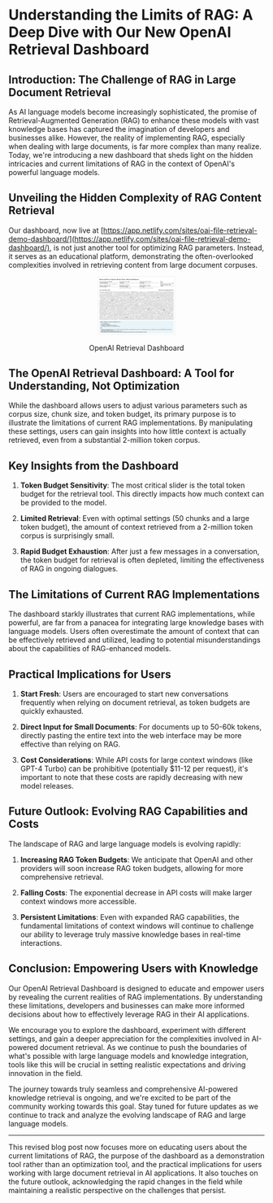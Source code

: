 # Understanding the Limits of RAG: A Deep Dive with Our New OpenAI Retrieval Dashboard

## Introduction: The Challenge of RAG in Large Document Retrieval

As AI language models become increasingly sophisticated, the promise of Retrieval-Augmented Generation (RAG) to enhance these models with vast knowledge bases has captured the imagination of developers and businesses alike. However, the reality of implementing RAG, especially when dealing with large documents, is far more complex than many realize. Today, we're introducing a new dashboard that sheds light on the hidden intricacies and current limitations of RAG in the context of OpenAI's powerful language models.

## Unveiling the Hidden Complexity of RAG Content Retrieval

Our dashboard, now live at [https://app.netlify.com/sites/oai-file-retrieval-demo-dashboard/](https://app.netlify.com/sites/oai-file-retrieval-demo-dashboard/), is not just another tool for optimizing RAG parameters. Instead, it serves as an educational platform, demonstrating the often-overlooked complexities involved in retrieving content from large document corpuses.



<p align="center">
  <img src="./data/oai_retrieval_dash.png" width="30%">  </p>
<p align="center">   OpenAI Retrieval Dashboard
</p>

## The OpenAI Retrieval Dashboard: A Tool for Understanding, Not Optimization

While the dashboard allows users to adjust various parameters such as corpus size, chunk size, and token budget, its primary purpose is to illustrate the limitations of current RAG implementations. By manipulating these settings, users can gain insights into how little context is actually retrieved, even from a substantial 2-million token corpus.

## Key Insights from the Dashboard

1. **Token Budget Sensitivity**: The most critical slider is the total token budget for the retrieval tool. This directly impacts how much context can be provided to the model.

2. **Limited Retrieval**: Even with optimal settings (50 chunks and a large token budget), the amount of context retrieved from a 2-million token corpus is surprisingly small.

3. **Rapid Budget Exhaustion**: After just a few messages in a conversation, the token budget for retrieval is often depleted, limiting the effectiveness of RAG in ongoing dialogues.

## The Limitations of Current RAG Implementations

The dashboard starkly illustrates that current RAG implementations, while powerful, are far from a panacea for integrating large knowledge bases with language models. Users often overestimate the amount of context that can be effectively retrieved and utilized, leading to potential misunderstandings about the capabilities of RAG-enhanced models.

## Practical Implications for Users

1. **Start Fresh**: Users are encouraged to start new conversations frequently when relying on document retrieval, as token budgets are quickly exhausted.

2. **Direct Input for Small Documents**: For documents up to 50-60k tokens, directly pasting the entire text into the web interface may be more effective than relying on RAG.

3. **Cost Considerations**: While API costs for large context windows (like GPT-4 Turbo) can be prohibitive (potentially $11-12 per request), it's important to note that these costs are rapidly decreasing with new model releases.

## Future Outlook: Evolving RAG Capabilities and Costs

The landscape of RAG and large language models is evolving rapidly:

1. **Increasing RAG Token Budgets**: We anticipate that OpenAI and other providers will soon increase RAG token budgets, allowing for more comprehensive retrieval.

2. **Falling Costs**: The exponential decrease in API costs will make larger context windows more accessible.

3. **Persistent Limitations**: Even with expanded RAG capabilities, the fundamental limitations of context windows will continue to challenge our ability to leverage truly massive knowledge bases in real-time interactions.

## Conclusion: Empowering Users with Knowledge

Our OpenAI Retrieval Dashboard is designed to educate and empower users by revealing the current realities of RAG implementations. By understanding these limitations, developers and businesses can make more informed decisions about how to effectively leverage RAG in their AI applications.

We encourage you to explore the dashboard, experiment with different settings, and gain a deeper appreciation for the complexities involved in AI-powered document retrieval. As we continue to push the boundaries of what's possible with large language models and knowledge integration, tools like this will be crucial in setting realistic expectations and driving innovation in the field.

The journey towards truly seamless and comprehensive AI-powered knowledge retrieval is ongoing, and we're excited to be part of the community working towards this goal. Stay tuned for future updates as we continue to track and analyze the evolving landscape of RAG and large language models.

---

This revised blog post now focuses more on educating users about the current limitations of RAG, the purpose of the dashboard as a demonstration tool rather than an optimization tool, and the practical implications for users working with large document retrieval in AI applications. It also touches on the future outlook, acknowledging the rapid changes in the field while maintaining a realistic perspective on the challenges that persist.
